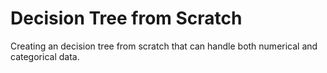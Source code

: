 # Decision Tree from Scratch
Creating an decision tree from scratch that can handle both numerical and categorical data.
